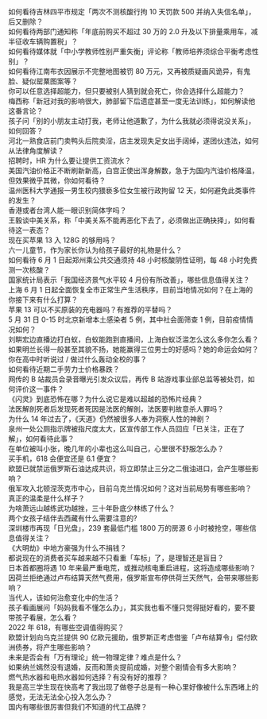 如何看待吉林四平市规定「两次不测核酸行拘 10 天罚款 500 并纳入失信名单」，后又删除？  
如何看待两部门通知称「年底前购买不超过 30 万的 2.0 升及以下排量乘用车，减半征收车辆购置税」？  
如何看待媒体就「中小学教师性别严重失衡」评论称「教师培养须综合平衡考虑性别」？  
如何看待江南布衣因展示不完整地图被罚 80 万元，又再被质疑画风诡异，有鬼脸、疑似罂粟图案等？  
你可以任意选择超能力，但只要被别人猜到就会死亡，你会选择什么超能力？  
梅西称「新冠对我的影响很大，肺部留下后遗症甚至一度无法训练」，如何解读他这番言论？  
孩子问「别的小朋友主动打我，老师让他道歉了，为什么我就必须得说没关系」，如何回答？  
河北一熟食店前门卖鸭头后院卖淫，店主发现失足女出手阔绰，遂团伙违法，如何从法律角度解读？  
招聘时，HR 为什么要让提供工资流水？  
美国汽油价格正不断刷新新高，白宫正使出浑身解数，急于为国内汽油价格降温，但效果微乎其微，你如何看待？  
温州医科大学通报一男生校内猥亵多位女生被行政拘留 12 天，如何避免此类事件的发生？  
香港或者台湾人能一眼识别简体字吗？  
王毅谈中美关系，称「中美关系不能再恶化下去了，必须做出正确抉择」，如何看待这一表态？  
现在买苹果 13 入 128G 的够用吗？  
六一儿童节，作为家长你认为给孩子最好的礼物是什么？  
如何看待 6 月 1 日起郑州乘公共交通须持 48 小时核酸阴性证明，每 48 小时免费测一次核酸？  
国家统计局表示「我国经济景气水平较 4 月份有所改善」，哪些信息值得关注？  
上海 6 月 1 日起全面恢复全市正常生产生活秩序，目前当地情况如何？在上海的你接下来有什么打算？  
苹果 13 可以不买原装的充电器吗？有推荐的平替吗？  
5 月 31 日 0-15 时北京新增本土感染者 5 例，其中社会面筛查 1 例，目前疫情情况如何？  
刘畊宏边直播边打白蚁，白蚁能跑到直播间，上海白蚁泛滥怎么这么多你怎么看？  
如果明兰长得一般甚至其貌不扬，她能赢得三位男士的好感吗？她的命运会如何？  
你在高中时听说过 / 做过什么轰动全校的事？  
如何看待近期二手劳力士价格暴跌？  
网传的 B 站裁员会录音曝光引发众议后，再传 B 站游戏事业部总监等被处罚，如何评价这一事件？  
《闪灵》到底恐怖在哪？为什么说它是难以超越的恐怖片经典？  
法医解剖死者后发现死者死因是法医的解剖，法医要判故意杀人罪吗？  
为什么 14 年过去了，《天道》仍然被很多人奉为洞察人性的神剧？  
泉州一处公厕指示牌被指尺度太大，区宣传部工作人员回应「已关注，正在了解」，如何看待此事？  
在单位被叫小张，晚几年的小辈也这么叫自己，心里很不舒服怎么办？  
买手机，618 会便宜还是 6.1 便宜？  
欧盟已就禁运俄罗斯石油达成共识，将立即禁止三分之二俄油进口，会产生哪些影响？  
俄军攻入北顿涅茨克市中心，目前乌克兰情况如何？这对当前局势有哪些影响？  
真正的温柔是什么样子？  
为啥萧远山越练武功越挫，三十年卧底少林练了什么？  
两个女孩子结伴去西藏有什么需要注意的?  
深圳楼市再现「日光盘」，239 套最低门槛 1800 万的房源 6 小时被抢空，哪些信息值得关注？  
《大明劫》中地方豪强为什么不捐钱？  
都说现在的消费者买车越来越不只看重「车标」了，是理智还是盲目？  
日本首都圈将遇 10 年来最严重电荒，或推动核电重启进程，这将造成哪些影响？  
因荷兰拒绝通过卢布结算天然气费用，俄罗斯宣布停供荷兰天然气，会带来哪些影响？  
当代人，该如何治愈变化中的生活？  
孩子看画展问「妈妈我看不懂怎么办」，其实我也看不懂只觉得挺好看的，要不要带孩子看展，怎么看？  
2022 年 618，有哪些空调值得购买？  
欧盟计划向乌克兰提供 90 亿欧元援助，俄罗斯正考虑借鉴「卢布结算令」偿付欧洲债券，将产生哪些影响？  
未来是否会有「万有理论」统一物理定律？难点是什么？  
如果纳兰嫣然没有退婚，反而和萧炎提前成婚，对整个剧情会有多大影响？  
燃气热水器和电热水器如何选择？有没有好的推荐？  
我是高三学生现在快高考了我出现了做卷子总是有一种心里好像被什么东西堵上的感觉，无法无法全心投入怎么办？  
国内有哪些很厉害但我们不知道的代工品牌？  
